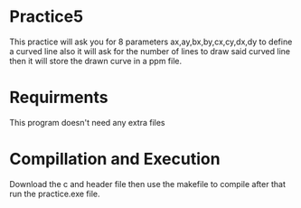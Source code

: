 # Practice5
This practice will ask you for 8 parameters ax,ay,bx,by,cx,cy,dx,dy to define a curved line also it will ask for the number of lines to draw said  curved line then it will store the drawn curve in a ppm file.
# Requirments
This program doesn't need any extra files
# Compillation and Execution
Download the c and header file then use the makefile to compile after that run the practice.exe file.